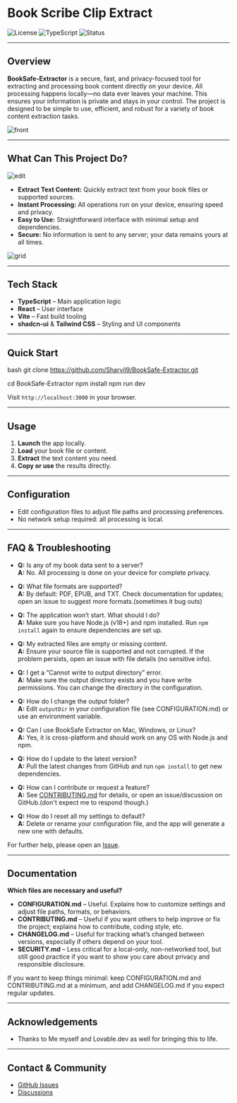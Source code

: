 
# Book Scribe Clip Extract

![License](https://img.shields.io/badge/license-MIT-blue.svg)
![TypeScript](https://img.shields.io/badge/built%20with-TypeScript-3178c6.svg)
![Status](https://img.shields.io/badge/status-active-brightgreen)

---

## Overview

**BookSafe-Extractor** is a secure, fast, and privacy-focused tool for extracting and processing book content directly on your device. All processing happens locally—no data ever leaves your machine. This ensures your information is private and stays in your control. The project is designed to be simple to use, efficient, and robust for a variety of book content extraction tasks.

![front](https://github.com/user-attachments/assets/d501362e-b5e8-43e0-a841-a699b88fd6cb)

---

## What Can This Project Do?

![edit](https://github.com/user-attachments/assets/7e7ca85c-7b44-4dd4-8488-27917bc2c0e8)

- **Extract Text Content:** Quickly extract text from your book files or supported sources.
- **Instant Processing:** All operations run on your device, ensuring speed and privacy.
- **Easy to Use:** Straightforward interface with minimal setup and dependencies.
- **Secure:** No information is sent to any server; your data remains yours at all times.

![grid](https://github.com/user-attachments/assets/bd835b85-48d7-4962-8f4b-0306a6f1d09b)

---

## Tech Stack

- **TypeScript** – Main application logic
- **React** – User interface
- **Vite** – Fast build tooling
- **shadcn-ui** & **Tailwind CSS** – Styling and UI components

---

## Quick Start

bash
git clone https://github.com/Sharvil9/BookSafe-Extractor.git

cd BookSafe-Extractor
npm install
npm run dev

Visit `http://localhost:3000` in your browser.

---

## Usage

1. **Launch** the app locally.
2. **Load** your book file or content.
3. **Extract** the text content you need.
4. **Copy or use** the results directly.

---

## Configuration

- Edit configuration files to adjust file paths and processing preferences.
- No network setup required: all processing is local.

---

## FAQ & Troubleshooting

- **Q:** Is any of my book data sent to a server?  
  **A:** No. All processing is done on your device for complete privacy.

- **Q:** What file formats are supported?  
  **A:** By default: PDF, EPUB, and TXT. Check documentation for updates; open an issue to suggest more formats.(sometimes it bug outs)

- **Q:** The application won’t start. What should I do?  
  **A:** Make sure you have Node.js (v18+) and npm installed. Run `npm install` again to ensure dependencies are set up.

- **Q:** My extracted files are empty or missing content.  
  **A:** Ensure your source file is supported and not corrupted. If the problem persists, open an issue with file details (no sensitive info).

- **Q:** I get a “Cannot write to output directory” error.  
  **A:** Make sure the output directory exists and you have write permissions. You can change the directory in the configuration.

- **Q:** How do I change the output folder?  
  **A:** Edit `outputDir` in your configuration file (see CONFIGURATION.md) or use an environment variable.

- **Q:** Can I use BookSafe Extractor on Mac, Windows, or Linux?  
  **A:** Yes, it is cross-platform and should work on any OS with Node.js and npm.

- **Q:** How do I update to the latest version?  
  **A:** Pull the latest changes from GitHub and run `npm install` to get new dependencies.

- **Q:** How can I contribute or request a feature?  
  **A:** See [CONTRIBUTING.md](./CONTRIBUTING.md) for details, or open an issue/discussion on GitHub.(don't expect me to respond though.)

- **Q:** How do I reset all my settings to default?  
  **A:** Delete or rename your configuration file, and the app will generate a new one with defaults.

For further help, please open an [Issue](https://github.com/Sharvil9/BookSafe-Extractor/issues).

---

## Documentation

**Which files are necessary and useful?**

- **CONFIGURATION.md** – Useful. Explains how to customize settings and adjust file paths, formats, or behaviors.
- **CONTRIBUTING.md** – Useful if you want others to help improve or fix the project; explains how to contribute, coding style, etc.
- **CHANGELOG.md** – Useful for tracking what’s changed between versions, especially if others depend on your tool.
- **SECURITY.md** – Less critical for a local-only, non-networked tool, but still good practice if you want to show you care about privacy and responsible disclosure.

If you want to keep things minimal: keep CONFIGURATION.md and CONTRIBUTING.md at a minimum, and add CHANGELOG.md if you expect regular updates.

---

## Acknowledgements

- Thanks to Me myself and Lovable.dev as well for bringing this to life.

---

## Contact & Community

- [GitHub Issues](https://github.com/Sharvil9/BookSafe-Extractor/issues)
- [Discussions](https://github.com/Sharvil9/BookSafe-Extractor/discussions)
